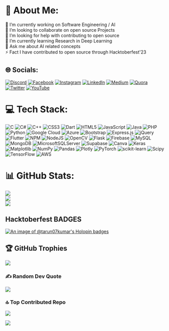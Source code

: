 # 💫 About Me:
🔭 I’m currently working on Software Engineering / AI<br>👯 I’m looking to collaborate on open source Projects<br>🤝 I’m looking for help with contributing to open source<br>🌱 I’m currently learning Research in Deep Learning<br>💬 Ask me about AI related concepts<br>⚡ Fact I have contributed to open source through Hacktoberfest'23 


## 🌐 Socials:
[![Discord](https://img.shields.io/badge/Discord-%237289DA.svg?logo=discord&logoColor=white)](https://discord.gg/blank) [![Facebook](https://img.shields.io/badge/Facebook-%231877F2.svg?logo=Facebook&logoColor=white)](https://facebook.com/blank) [![Instagram](https://img.shields.io/badge/Instagram-%23E4405F.svg?logo=Instagram&logoColor=white)](https://instagram.com/blank) [![LinkedIn](https://img.shields.io/badge/LinkedIn-%230077B5.svg?logo=linkedin&logoColor=white)](https://linkedin.com/in/blank) [![Medium](https://img.shields.io/badge/Medium-12100E?logo=medium&logoColor=white)](https://medium.com/@blank) [![Quora](https://img.shields.io/badge/Quora-%23B92B27.svg?logo=Quora&logoColor=white)](https://quora.com/profile/blank) [![Twitter](https://img.shields.io/badge/Twitter-%231DA1F2.svg?logo=Twitter&logoColor=white)](https://twitter.com/blank) [![YouTube](https://img.shields.io/badge/YouTube-%23FF0000.svg?logo=YouTube&logoColor=white)](https://youtube.com/@blank) 

# 💻 Tech Stack:
![C](https://img.shields.io/badge/c-%2300599C.svg?style=flat-square&logo=c&logoColor=white) ![C#](https://img.shields.io/badge/c%23-%23239120.svg?style=flat-square&logo=c-sharp&logoColor=white) ![C++](https://img.shields.io/badge/c++-%2300599C.svg?style=flat-square&logo=c%2B%2B&logoColor=white) ![CSS3](https://img.shields.io/badge/css3-%231572B6.svg?style=flat-square&logo=css3&logoColor=white) ![Dart](https://img.shields.io/badge/dart-%230175C2.svg?style=flat-square&logo=dart&logoColor=white) ![HTML5](https://img.shields.io/badge/html5-%23E34F26.svg?style=flat-square&logo=html5&logoColor=white) ![JavaScript](https://img.shields.io/badge/javascript-%23323330.svg?style=flat-square&logo=javascript&logoColor=%23F7DF1E) ![Java](https://img.shields.io/badge/java-%23ED8B00.svg?style=flat-square&logo=openjdk&logoColor=white) ![PHP](https://img.shields.io/badge/php-%23777BB4.svg?style=flat-square&logo=php&logoColor=white) ![Python](https://img.shields.io/badge/python-3670A0?style=flat-square&logo=python&logoColor=ffdd54) ![Google Cloud](https://img.shields.io/badge/GoogleCloud-%234285F4.svg?style=flat-square&logo=google-cloud&logoColor=white) ![Azure](https://img.shields.io/badge/azure-%230072C6.svg?style=flat-square&logo=microsoftazure&logoColor=white) ![Bootstrap](https://img.shields.io/badge/bootstrap-%238511FA.svg?style=flat-square&logo=bootstrap&logoColor=white) ![Express.js](https://img.shields.io/badge/express.js-%23404d59.svg?style=flat-square&logo=express&logoColor=%2361DAFB) ![jQuery](https://img.shields.io/badge/jquery-%230769AD.svg?style=flat-square&logo=jquery&logoColor=white) ![Flutter](https://img.shields.io/badge/Flutter-%2302569B.svg?style=flat-square&logo=Flutter&logoColor=white) ![NPM](https://img.shields.io/badge/NPM-%23CB3837.svg?style=flat-square&logo=npm&logoColor=white) ![NodeJS](https://img.shields.io/badge/node.js-6DA55F?style=flat-square&logo=node.js&logoColor=white) ![OpenCV](https://img.shields.io/badge/opencv-%23white.svg?style=flat-square&logo=opencv&logoColor=white) ![Flask](https://img.shields.io/badge/flask-%23000.svg?style=flat-square&logo=flask&logoColor=white) ![Firebase](https://img.shields.io/badge/Firebase-039BE5?style=flat-square&logo=Firebase&logoColor=white) ![MySQL](https://img.shields.io/badge/mysql-%2300000f.svg?style=flat-square&logo=mysql&logoColor=white) ![MongoDB](https://img.shields.io/badge/MongoDB-%234ea94b.svg?style=flat-square&logo=mongodb&logoColor=white) ![MicrosoftSQLServer](https://img.shields.io/badge/Microsoft%20SQL%20Server-CC2927?style=flat-square&logo=microsoft%20sql%20server&logoColor=white) ![Supabase](https://img.shields.io/badge/Supabase-3ECF8E?style=flat-square&logo=supabase&logoColor=white) ![Canva](https://img.shields.io/badge/Canva-%2300C4CC.svg?style=flat-square&logo=Canva&logoColor=white) ![Keras](https://img.shields.io/badge/Keras-%23D00000.svg?style=flat-square&logo=Keras&logoColor=white) ![Matplotlib](https://img.shields.io/badge/Matplotlib-%23ffffff.svg?style=flat-square&logo=Matplotlib&logoColor=black) ![NumPy](https://img.shields.io/badge/numpy-%23013243.svg?style=flat-square&logo=numpy&logoColor=white) ![Pandas](https://img.shields.io/badge/pandas-%23150458.svg?style=flat-square&logo=pandas&logoColor=white) ![Plotly](https://img.shields.io/badge/Plotly-%233F4F75.svg?style=flat-square&logo=plotly&logoColor=white) ![PyTorch](https://img.shields.io/badge/PyTorch-%23EE4C2C.svg?style=flat-square&logo=PyTorch&logoColor=white) ![scikit-learn](https://img.shields.io/badge/scikit--learn-%23F7931E.svg?style=flat-square&logo=scikit-learn&logoColor=white) ![Scipy](https://img.shields.io/badge/SciPy-%230C55A5.svg?style=flat-square&logo=scipy&logoColor=%white) ![TensorFlow](https://img.shields.io/badge/TensorFlow-%23FF6F00.svg?style=flat-square&logo=TensorFlow&logoColor=white) ![AWS](https://img.shields.io/badge/AWS-%23FF9900.svg?style=flat-square&logo=amazon-aws&logoColor=white)
# 📊 GitHub Stats:
![](https://github-readme-stats.vercel.app/api?username=tarun07kumar&theme=react&hide_border=false&include_all_commits=false&count_private=true)<br/>
![](https://github-readme-streak-stats.herokuapp.com/?user=tarun07kumar&theme=react&hide_border=false)<br/>
![](https://github-readme-stats.vercel.app/api/top-langs/?username=tarun07kumar&theme=react&hide_border=false&include_all_commits=false&count_private=true&layout=compact)

## **Hacktoberfest BADGES**
[![An image of @tarun07kumar's Holopin badges](https://holopin.me/tarun07kumar)](https://holopin.io/@tarun07kumar)

## 🏆 GitHub Trophies
![](https://github-profile-trophy.vercel.app/?username=tarun07kumar&theme=radical&no-frame=false&no-bg=true&margin-w=4)

### ✍️ Random Dev Quote
![](https://quotes-github-readme.vercel.app/api?type=horizontal&theme=radical)

### 🔝 Top Contributed Repo
![](https://github-contributor-stats.vercel.app/api?username=tarun07kumar&limit=5&theme=dark&combine_all_yearly_contributions=true)

[![](https://visitcount.itsvg.in/api?id=tarun07kumar&icon=0&color=1)](https://visitcount.itsvg.in)
